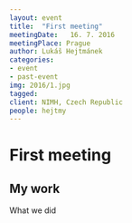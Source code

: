 ```yaml
---
layout: event
title:  "First meeting"
meetingDate:   16. 7. 2016
meetingPlace: Prague
author: Lukáš Hejtmánek
categories:
- event
- past-event
img: 2016/1.jpg
tagged:
client: NIMH, Czech Republic
people: hejtmy
---
```

First meeting
========


My work
-----------
What we did
